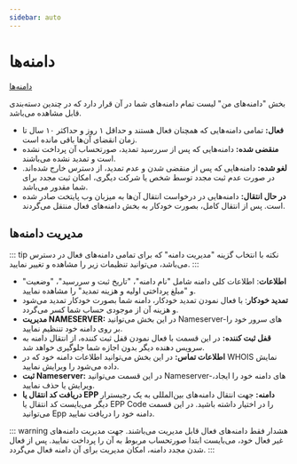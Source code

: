 ```yaml
---
sidebar: auto
---
```


# دامنه‌ها

[دامنه‌ها](https://www.ehost.ir/billing/clientarea.php?action=domains)

بخش "دامنه‌های من" لیست تمام دامنه‌های شما در آن قرار دارد که در چندین دسته‌بندی قابل مشاهده می‌باشد.

- **فعال:** تمامی دامنه‌هایی که همچنان فعال هستند و حداقل ۱ روز و حداکثر ۱۰ سال تا زمان انقضای آن‌ها باقی مانده است.
- **منقضی شده:** دامنه‌هایی که پس از سررسید تمدید، صورتحساب آن پرداخت نشده است و تمدید نشده می‌باشند.
- **لغو شده:** دامنه‌هایی که پس از منقضی شدن و عدم تمدید، از دسترس خارج شده‌اند. در صورت عدم ثبت مجدد توسط شخص یا شرکت دیگری، امکان ثبت مجدد برای شما مقدور می‌باشد.
- **در حال انتقال:** دامنه‌هایی در درخواست انتقال آن‌ها به میزبان وب پایتخت صادر شده است. پس از انتقال کامل، بصورت خودکار به بخش دامنه‌های فعال منتقل می‌گردند.

## مدیریت دامنه‌ها

::: tip نکته
با انتخاب گزینه "مدیریت دامنه" که برای تمامی دامنه‌های فعال در دسترس می‌باشد، می‌توانید تنظیمات زیر را مشاهده و تغییر نمایید.
:::

- **اطلاعات**: اطلاعات کلی دامنه شامل "نام دامنه"، "تاریخ ثبت و سررسید"، "وضعیت" و "مبلغ پرداختی اولیه و هزینه تمدید" را مشاهده نمایید.
- **تمدید خودکار**: با فعال نمودن تمدید خودکار، دامنه شما بصورت خودکار تمدید می‌شود و هزینه آن از موجودی حساب شما کسر می‌گردد.
- **مدیریت NAMESERVER:** در این بخش می‌توانید Nameserver-های سرور خود را بر روی دامنه خود تننظیم نمایید.
- **قفل ثبت کننده:** در این قسمت با فعال نمودن قفل ثبت کننده، از انتقال دامنه به سرویس دهنده دیگر بدون اجازه شما جلوگیری خواهد شد.
- **اطلاعات تماس:** در این بخش می‌توانید اطلاعات دامنه خود که در WHOIS نمایش داده می‌شود را ویرایش نمایید.
- **ثبت Nameserver:** در این قسمت می‌توانید Nameserver-های دامنه خود را ایجاد، ویرایش یا حذف نمایید.
- **دریافت کد انتقال یا EPP دامنه:** جهت انتقال دامنه‌های بین‌المللی به یک رجیسترار دیگر می‌بایست کد انتقال یا EPP Code را در اختیار داشته باشید. در این قسمت می‌توانید Epp دامنه خود را دریافت نمایید.

::: warning هشدار
فقط دامنه‌های فعال قابل مدیریت می‌باشند. جهت مدیریت دامنه‌های غیر فعال خود، می‌بایست ابتدا صورتحساب مربوط به آن را پرداخت نمایید. پس از فعال شدن مجدد دامنه، امکان مدیریت برای آن دامنه فعال می‌گردد.
::: 
